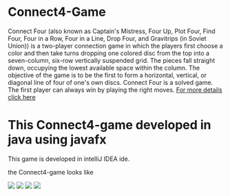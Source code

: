 # Connect4-Game
Connect Four (also known as Captain's Mistress, Four Up, Plot Four, Find Four, Four in a Row, Four in a Line, Drop Four, and
Gravitrips (in Soviet Union)) is a two-player connection game in which the players first choose a color and then take turns 
dropping one colored disc from the top into a seven-column, six-row vertically suspended grid. The pieces fall straight down, 
occupying the lowest available space within the column. The objective of the game is to be the first to form a horizontal, 
vertical, or diagonal line of four of one's own discs. Connect Four is a solved game. The first player can always win by 
playing the right moves.
<a href="https://en.wikipedia.org/wiki/Connect_Four">For more details click here</a>

# This Connect4-game developed in java using javafx

This game is developed in intelliJ IDEA ide.

the Connect4-game looks like

<img src="image/Screenshot(1).png">

<img src="image/Screenshot(2).png">

<img src="image/Screenshot(3).png">

<img src="image/Screenshot(1).png">
